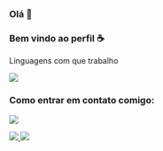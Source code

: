 




### Olá 🐴

### Bem vindo ao perfil ☕

Linguagens com que trabalho

<img src="https://img.shields.io/badge/Java-007396?style=flat-square&logo=Java&logoColor=white"/>

### Como entrar em contato comigo: 

<a href="https://discordapp.com/users/741894521369133086" target="_blank"><img src="https://img.shields.io/badge/Discord-5865F2?style=for-the-badge&logo=discord&logoColor=white" target="_blank"></a> 
<a href="https://github.com/Rakise">

<img src="https://github-readme-stats.vercel.app/api/top-langs/?username=Rakise&langs_count=8&theme=radical"/>

<img src="https://github-readme-stats.vercel.app/api?username=Rakise&show_icons=true&theme=radical"/>

</div>
